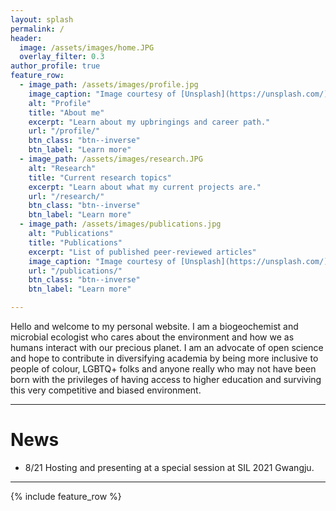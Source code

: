 ```yaml
---
layout: splash
permalink: /
header:
  image: /assets/images/home.JPG
  overlay_filter: 0.3
author_profile: true
feature_row:
  - image_path: /assets/images/profile.jpg
    image_caption: "Image courtesy of [Unsplash](https://unsplash.com/)"
    alt: "Profile"
    title: "About me"
    excerpt: "Learn about my upbringings and career path."
    url: "/profile/"
    btn_class: "btn--inverse"
    btn_label: "Learn more"
  - image_path: /assets/images/research.JPG
    alt: "Research"
    title: "Current research topics"
    excerpt: "Learn about what my current projects are."
    url: "/research/"
    btn_class: "btn--inverse"
    btn_label: "Learn more"
  - image_path: /assets/images/publications.jpg
    alt: "Publications"
    title: "Publications"
    excerpt: "List of published peer-reviewed articles"
    image_caption: "Image courtesy of [Unsplash](https://unsplash.com/)"
    url: "/publications/"
    btn_class: "btn--inverse"
    btn_label: "Learn more"    

---
```


Hello and welcome to my personal website. I am a biogeochemist and microbial ecologist who cares about the environment and how we as humans interact with our precious planet. I am an advocate of open science and hope to contribute in diversifying academia by being more inclusive to people of colour, LGBTQ+ folks and anyone really who may not have been born with the privileges of having access to higher education and surviving this very competitive and biased environment.

---

# News

- 8/21 Hosting and presenting at a special session at SIL 2021 Gwangju.

---

{% include feature_row %}
